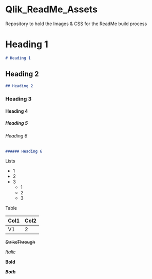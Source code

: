 # Qlik_ReadMe_Assets

Repository to hold the Images & CSS for the ReadMe build process


# Heading 1 

``` MarkDown
# Heading 1
```

## Heading 2
``` MarkDown
## Heading 2
```
### Heading 3
#### Heading 4
##### Heading 5
###### Heading 6

``` MarkDown
###### Heading 6
```

Lists

- 1
- 2
- 3
  - 1
  - 2
  - 3

Table

|Col1|Col2|
|-|-|
|V1|2|


~~StrikeThrough~~

*Italic*

**Bold**

***Both***